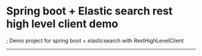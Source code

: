 # Spring boot + Elastic search rest high level client demo
; Demo project for spring boot + elasticsearch with RestHighLevelClient  

---  

